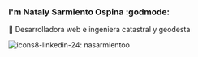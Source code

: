 ### I'm Nataly Sarmiento Ospina :godmode:

:toolbox: Desarrolladora web e ingeniera catastral y geodesta 

![icons8-linkedin-24](https://user-images.githubusercontent.com/72315710/126537564-5a93048b-20fe-4fd1-a667-d1dc9165da11.png): nasarmientoo


